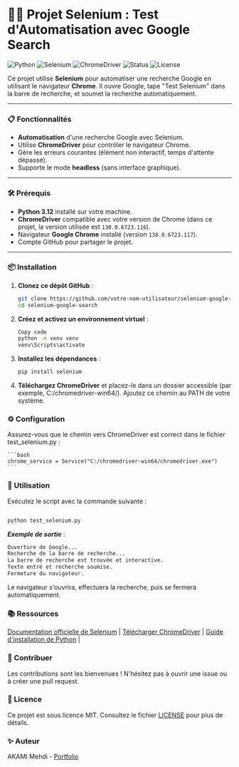 # 🕵️‍♂️ Projet Selenium : Test d'Automatisation avec Google Search

![Python](https://img.shields.io/badge/Python-3.12-blue?style=for-the-badge&logo=python)
![Selenium](https://img.shields.io/badge/Selenium-4.26.1-green?style=for-the-badge&logo=selenium)
![ChromeDriver](https://img.shields.io/badge/ChromeDriver-130.0.6723.116-brightgreen?style=for-the-badge&logo=google-chrome)
![Status](https://img.shields.io/badge/Status-Actif-success?style=for-the-badge)
![License](https://img.shields.io/badge/License-MIT-blue?style=for-the-badge)

Ce projet utilise **Selenium** pour automatiser une recherche Google en utilisant le navigateur **Chrome**. Il ouvre Google, tape "Test Selenium" dans la barre de recherche, et soumet la recherche automatiquement.

---

### **📋 Fonctionnalités**

- **Automatisation** d'une recherche Google avec Selenium.
- Utilise **ChromeDriver** pour contrôler le navigateur Chrome.
- Gère les erreurs courantes (élément non interactif, temps d'attente dépassé).
- Supporte le mode **headless** (sans interface graphique).

---

### **🛠️ Prérequis**

- **Python 3.12** installé sur votre machine.
- **ChromeDriver** compatible avec votre version de Chrome (dans ce projet, la version utilisée est `130.0.6723.116`).
- Navigateur **Google Chrome** installé (version `130.0.6723.117`).
- Compte GitHub pour partager le projet.

---

### **📦 Installation**

1. **Clonez ce dépôt GitHub** :

   ```bash
   git clone https://github.com/votre-nom-utilisateur/selenium-google-search.git
   cd selenium-google-search
   ```

2. **Créez et activez un environnement virtuel** :

    ```bash
    Copy code
    python -m venv venv
    venv\Scripts\activate
    ```

3. **Installez les dépendances** :

    ```bash
    pip install selenium
    ```
3. **Téléchargez ChromeDriver** et placez-le dans un dossier accessible (par exemple, C:/chromedriver-win64/). Ajoutez ce chemin au PATH de votre système.
   
 ### ⚙️ Configuration

Assurez-vous que le chemin vers ChromeDriver est correct dans le fichier test_selenium.py :

    ```bash
    chrome_service = Service("C:/chromedriver-win64/chromedriver.exe")
    ```
### 🚀 Utilisation

Exécutez le script avec la commande suivante :

```bash

python test_selenium.py
```

***Exemple de sortie*** :

```bash
Ouverture de Google...
Recherche de la barre de recherche...
La barre de recherche est trouvée et interactive.
Texte entré et recherche soumise.
Fermeture du navigateur.
```
Le navigateur s'ouvrira, effectuera la recherche, puis se fermera automatiquement.

### 📚 Ressources

[Documentation officielle de Selenium](https://www.selenium.dev/)  | 
[Télécharger ChromeDriver](https://storage.googleapis.com/chrome-for-testing-public/130.0.6723.116/win64/chromedriver-win64.zip) | 
[Guide d'installation de Python](https://docs.python.org/fr/3/using/) |

### 🤝 Contribuer
Les contributions sont les bienvenues ! N'hésitez pas à ouvrir une issue ou à créer une pull request.

### 📄 Licence
Ce projet est sous licence MIT. Consultez le fichier [LICENSE](https://github.com/akamidev/Selenium/blob/main/LICENSE) pour plus de détails.

### ✨ Auteur
AKAMI Mehdi - [Portfolio](https://akamimehdi.netlify.app/)